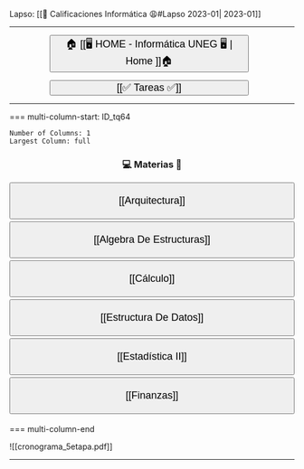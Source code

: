 

Lapso: [[💯 Calificaciones Informática 😩#Lapso 2023-01| 2023-01]]
****
<button style="width:70%;  margin-left:14%"><p style="font-size:18px; margin: 0 10; "> 🏠 [[🖥️ HOME - Informática UNEG 🖥️ | Home ]]🏠 </p> </button>

<button style="width:70%;  margin-left:14%"><p style="font-size:18px; margin: 0 10; "> [[✅ Tareas ✅]]</p> </button>

---

=== multi-column-start: ID_tq64
```column-settings
Number of Columns: 1
Largest Column: full
```

<h3 style="text-align:center"> 💻 Materias 😤 </h3>


<button style="width:100%; padding:20px; margin-bottom:4px "><p style="font-size:18px; margin: 0 10; ">  [[Arquitectura]] </p> </button>
<button style="width:100%; padding:20px; margin-bottom:4px"><p style="font-size:18px; margin: 0 10; ">  [[Algebra De Estructuras]] </p> </button>
<button style="width:100%; padding:20px; margin-bottom:4px"><p style="font-size:18px; margin: 0 10; ">  [[Cálculo]] </p> </button>
<button style="width:100%; padding:20px; margin-bottom:4px"><p style="font-size:18px; margin: 0 10; ">  [[Estructura De Datos]] </p> </button>
<button style="width:100%; padding:20px; margin-bottom:4px"><p style="font-size:18px; margin: 0 10; ">  [[Estadística II]] </p> </button>
<button style="width:100%; padding:20px; margin-bottom:4px"><p style="font-size:18px; margin: 0 10; ">  [[Finanzas]] </p> </button>


=== multi-column-end



![[cronograma_5etapa.pdf]]

---


